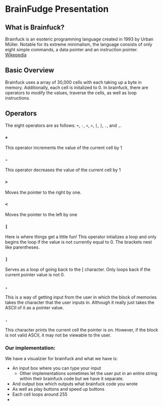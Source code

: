 # BrainFudge Presentation

## What is Brainfuck?
Brainfuck is an esoteric programming language created in 1993 by Urban Müller. Notable for its extreme minimalism, the language consists of only eight simple commands, a data pointer and an instruction pointer. [Wikepedia](https://en.wikipedia.org/wiki/Brainfuck)

## Basic Overview
Brainfuck uses a array of 30,000 cells with each taking up a byte in memory. Additionally, each cell is initalized to 0. In brainfuck, there are operators to modify the values, traverse the cells, as well as loop instructions.

## Operators
The eight operators are as follows: `+`, `-`, `<`, `>`, `[`, `]`, `.`, and `,`.

### `+`
This operator increments the value of the current cell by 1

### `-`
This operator decreases the value of the current cell by 1

### `>`
Moves the pointer to the right by one.

### `<`
Moves the pointer to the left by one

### `[`
Here is where things get a little fun! This operator intializes a loop and only begins the loop if the value is not currently equal to 0. The brackets nest like parentheses.

### `]`
Serves as a loop of going back to the \[ character. Only loops back if the current pointer value is not 0.

### `,`
This is a way of getting input from the user in which the block of memories takes the character that the user inputs in. Although it really just takes the ASCII of it as a pointer value.

### `.`
This character prints the current cell the pointer is on. However, if the block is not valid ASCII, it may not be viewable to the user.

### Our implementation:
We have a visualzier for brainfuck and what we have is:
* An input box where you can type your input
  * Other implementations sometimes let the user put in an entire string within their brainfuck code but we have it separate.
* And output box which outputs what brainfuck code you wrote
* As well as play buttons and speed up buttons
* Each cell loops around 255
* 

